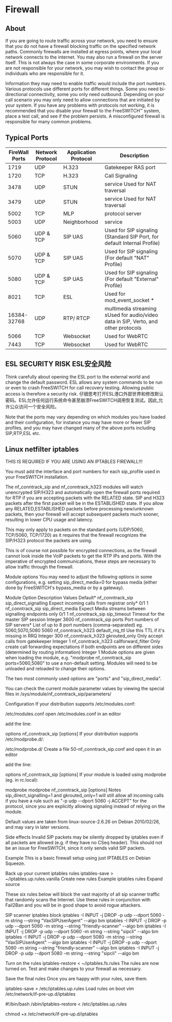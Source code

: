 # Firewall

## About

If you are going to route traffic across your network, you need to ensure that you do not have a firewall blocking traffic on the specified network paths. Commonly firewalls are installed at egress points, where your local network connects to the internet. You may also run a firewall on the server itself. This is not always the case in some corporate environments. If you are not responsible for your network, you may wish to contact the group or individuals who are responsible for it.

Information they may need to enable traffic would include the port numbers. Various protocols use different ports for different things. Some you need bi-directional connectivity, some you only need outbound. Depending on your call scenario you may only need to allow connections that are initiated by your system. If you have any problems with protocols not working, it is recommended that you disable your firewall to the FreeSWITCH™ system, place a test call, and see if the problem persists. A misconfigured firewall is responsible for many common problems.

## Typical Ports

|FireWall Ports|Network Protocol|Application Protocol|Description|
|------|------|------|------|
|1719|UDP|H.323| Gatekeeper RAS port|
|1720|TCP|H.323| Call Signaling|
|3478|UDP|STUN | service Used for NAT traversal|
|3479|UDP|STUN | service Used for NAT traversal|
|5002|TCP|MLP |protocol server|
|5003|UDP|Neighborhood| service|
|5060|UDP & TCP|SIP UAS|Used for SIP signaling (Standard SIP Port, for default Internal Profile)|
|5070|UDP & TCP|SIP UAS|Used for SIP signaling (For default "NAT" Profile)|
|5080|UDP & TCP|SIP UAS|Used for SIP signaling (For default "External" Profile)|
|8021|TCP|ESL|Used for mod_event_socket *|
|16384-32768|UDP|RTP/ RTCP| multimedia streaming sUsed for audio/video data in SIP, Verto, and other protocols|
|5066|TCP|Websocket|Used for WebRTC|
|7443|TCP|Websocket|Used for WebRTC|

## ESL SECURITY RISK ESL安全风险

Think carefully about opening the ESL port to the external world and change the default password. ESL allows any system commands to be run or even to crash FreeSWITCH for call recovery testing. Allowing public access is therefore a security risk.
仔细思考打开ESL港口外部世界和修改默认密码。ESL允许任何运行系统命令甚至崩溃FreeSWITCH调用恢复测试。因此,允许公众访问一个安全风险。

Note that the ports may vary depending on which modules you have loaded and their configuration, for instance you may have more or fewer SIP profiles, and you may have changed many of the above ports including SIP,RTP,ESL etc.

## Linux netfilter iptables

THIS IS REQUIRED IF YOU ARE USING AN IPTABLES FIREWALL!!!

You must add the interface and port numbers for each sip_profile used in your FreeSWITCH installation.

 



The nf_conntrack_sip and nf_conntrack_h323 modules will watch unencrypted SIP/H323 and automatically open the firewall ports required for RTP if you are accepting packets with the RELATED state. SIP and H323 packets after the first packet will be in the ESTABLISHED state. If you allow any RELATED,ESTABLISHED packets before processing new/unknown packets, then your firewall will accept subsequent packets much sooner, resulting in lower CPU usage and latency.

This may only apply to packets on the standard ports (UDP/5060, TCP/5060, TCP/1720) as it requires that the firewall recognizes the SIP/H323 protocol the packets are using.

This is of course not possible for encrypted connections, as the firewall cannot look inside the VoIP packets to get the RTP IPs and ports. With the imperative of encrypted communications, these steps are necessary to allow traffic through the firewall.

Module options
You may need to adjust the following options in some configurations, e.g. setting sip_direct_media=0 for bypass media (either done by FreeSWITCH's bypass_media or by a gateway).

Module	Option	Description	Values	Default*
nf_conntrack_sip	sip_direct_signalling	Expect incoming calls from registrar only*	0/1	1
nf_conntrack_sip	sip_direct_media	Expect Media streams between signalling endpoints only	0/1	1
nf_conntrack_sip	sip_timeout	Timeout for the master SIP session	Integer	3600
nf_conntrack_sip	ports	Port numbers of SIP servers*	List of up to 8 port numbers (comma-separated) eg. 5060,5070,5080	5060
nf_conntrack_h323	default_rrq_ttl	Use this TTL if it's missing in RRQ	Integer	300
nf_conntrack_h323	gkrouted_only	Only accept calls from gatekeeper	Integer	1
nf_conntrack_h323	callforward_filter	Only create call forwarding expectations if both endpoints are on different sides (determined by routing information)	Integer	1
Module options are given when loading the module, e.g. "modprobe nf_conntrack_sip ports=5060,5080" to use a non-default setting. Modules will need to be unloaded and reloaded to change their options.

The two most commonly used options are "ports" and "sip_direct_media".

You can check the current module parameter values by viewing the special files in /sys/module/nf_conntrack_sip/parameters/

Configuration
If your distribution supports /etc/modules.conf:

/etc/modules.conf
open /etc/modules.conf in an editor

add the line:

options nf_conntrack_sip [options]
If your distribution supports /etc/modprobe.d/:

/etc/modprobe.d/
Create a file 50-nf_conntrack_sip.conf and open it in an editor

add the line:

options nf_conntrack_sip [options]
If your module is loaded using modprobe (eg. in rc.local):

modprobe
modprobe nf_conntrack_sip [options] 
Notes
sip_direct_signalling=1 and gkrouted_only=1 will still allow all incoming calls if you have a rule such as "-p udp --dport 5060 -j ACCEPT" for the protocol, since you are explicitly allowing signaling instead of relying on the module.

Default values are taken from linux-source-2.6.26 on Debian 2010/02/26, and may vary in later versions.

Side effects
Invalid SIP packets may be silently dropped by iptables even if all packets are allowed (e.g. if they have no CSeq header). This should not be an issue for FreeSWITCH, since it only sends valid SIP packets.

Example
This is a basic firewall setup using just IPTABLES on Debian Squeeze.

Back up your current iptables rules
iptables-save > ~/iptables.up.rules.vanilla
Create new rules
Example iptables rules  Expand source
 

 

These six rules below will block the vast majority of all sip scanner traffic that randomly scans the Internet. Use these rules in conjunction with Fail2Ban and you will be in good shape to avoid rogue attackers.

SIP scanner iptables block
iptables -I INPUT -j DROP -p udp --dport 5060 -m string --string "VaxSIPUserAgent" --algo bm
iptables -I INPUT -j DROP -p udp --dport 5060 -m string --string "friendly-scanner" --algo bm
iptables -I INPUT -j DROP -p udp --dport 5060 -m string --string "sipcli" --algo bm
iptables -I INPUT -j DROP -p udp --dport 5080 -m string --string "VaxSIPUserAgent" --algo bm
iptables -I INPUT -j DROP -p udp --dport 5080 -m string --string "friendly-scanner" --algo bm
iptables -I INPUT -j DROP -p udp --dport 5080 -m string --string "sipcli" --algo bm
 

Turn on the rules
iptables-restore < ~/iptables.fs.rules
The rules are now turned on. Test and make changes to your firewall as necessary.

Save the final rules
Once you are happy with your rules, save them.

iptables-save > /etc/iptables.up.rules
Load rules on boot
vim /etc/network/if-pre-up.d/iptables
 
#!/bin/bash
/sbin/iptables-restore < /etc/iptables.up.rules
 
chmod +x /etc/network/if-pre-up.d/iptables


 